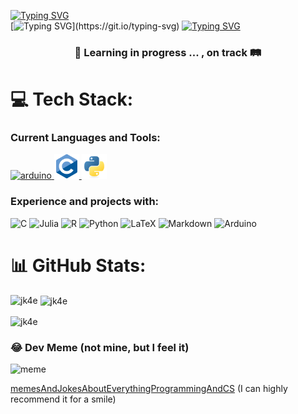 [![Typing SVG](https://readme-typing-svg.demolab.com?font=Fira+Code&pause=1000&color=CF13F7&multiline=true&repeat=false&random=false&width=435&lines=Hi+%F0%9F%91%8B%2C+welcome+to+my+Github!+)](https://git.io/typing-svg)  
[![Typing SVG](https://readme-typing-svg.demolab.com?font=Fira+Code&pause=1000&color=F7F51A&multiline=true&repeat=false&random=false&width=435&lines=Nice+to+meet+you!)](https://git.io/typing-svg)  
[![Typing SVG](https://readme-typing-svg.demolab.com?font=Fira+Code&pause=3000&random=true&width=435&lines=Currently+doing+a+lot+of+%F0%9F%90%8D+coding)](https://git.io/typing-svg)

<h3 align="center">🚧 Learning in progress ... , on track 🛤</h3>

# 💻 Tech Stack:
<!--
![C](https://img.shields.io/badge/c-%2300599C.svg?style=for-the-badge&logo=c&logoColor=white) ![Python](https://img.shields.io/badge/python-3670A0?style=for-the-badge&logo=python&logoColor=ffdd54) -->
<h3 align="left">Current Languages and Tools:</h3>
<p align="left"> <a href="https://www.arduino.cc/" target="_blank" rel="noreferrer"> <img src="https://cdn.worldvectorlogo.com/logos/arduino-1.svg" alt="arduino" width="40" height="40"/> </a> <a href="https://www.cprogramming.com/" target="_blank" rel="noreferrer"> <img src="https://raw.githubusercontent.com/devicons/devicon/master/icons/c/c-original.svg" alt="c" width="40" height="40"/> </a> <a href="https://www.python.org" target="_blank" rel="noreferrer"> <img src="https://raw.githubusercontent.com/devicons/devicon/master/icons/python/python-original.svg" alt="python" width="40" height="40"/> </a> </p>

<h3 align="left">Experience and projects with:</h3>

![C](https://img.shields.io/badge/c-%2300599C.svg?style=for-the-badge&logo=c&logoColor=white) ![Julia](https://img.shields.io/badge/-Julia-9558B2?style=for-the-badge&logo=julia&logoColor=white) ![R](https://img.shields.io/badge/r-%23276DC3.svg?style=for-the-badge&logo=r&logoColor=white) ![Python](https://img.shields.io/badge/python-3670A0?style=for-the-badge&logo=python&logoColor=ffdd54) ![LaTeX](https://img.shields.io/badge/latex-%23008080.svg?style=for-the-badge&logo=latex&logoColor=white) ![Markdown](https://img.shields.io/badge/markdown-%23000000.svg?style=for-the-badge&logo=markdown&logoColor=white) ![Arduino](https://img.shields.io/badge/-Arduino-00979D?style=for-the-badge&logo=Arduino&logoColor=white)

# 📊 GitHub Stats:
<p><img align="left" src="https://github-readme-stats.vercel.app/api/top-langs?username=jk4e&show_icons=true&theme=dark&locale=en&layout=compact" alt="jk4e" /></p>

<p>&nbsp;<img align="center" src="https://github-readme-stats.vercel.app/api?username=jk4e&show_icons=true&theme=dark&locale=en" alt="jk4e" /></p>

<p><img align="center" src="https://github-readme-streak-stats.herokuapp.com/?user=jk4e&theme=dark" alt="jk4e" /></p>

### 😂 Dev Meme (not mine, but I feel it)
<img src="https://github.com/jk4e/jk4e/assets/116908874/a4ff969e-08b1-4351-8699-a6159f2eaedf" alt="meme" width="400"/>

[memesAndJokesAboutEverythingProgrammingAndCS](https://www.reddit.com/r/ProgrammerHumor/) (I can highly recommend it for a smile)

<!-- Proudly created with GPRM ( https://gprm.itsvg.in ) -->

<!-- 
### ✍️ Random Dev Quote
![](https://quotes-github-readme.vercel.app/api?type=horizontal&theme=radical)

### 😂 Random Dev Meme
<img src='https://randommeme-five.vercel.app/' style="height: 400px;"/>

 -->

<!-- Proudly created with GPRM ( https://gprm.itsvg.in ) -->


<!--
**jk4e/jk4e** is a ✨ _special_ ✨ repository because its `README.md` (this file) appears on your GitHub profile.

### Hi there 👋

Here are some ideas to get you started:

- 🔭 I’m currently working on ...
- 🌱 I’m currently learning ...
- 👯 I’m looking to collaborate on ...
- 🤔 I’m looking for help with ...
- 💬 Ask me about ...
- 📫 How to reach me: ...
- 😄 Pronouns: ...
- ⚡ Fun fact: ...
-->
